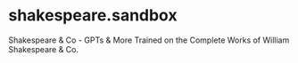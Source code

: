 # shakespeare.sandbox

Shakespeare & Co - GPTs & More Trained on the Complete Works of William Shakespeare & Co.
